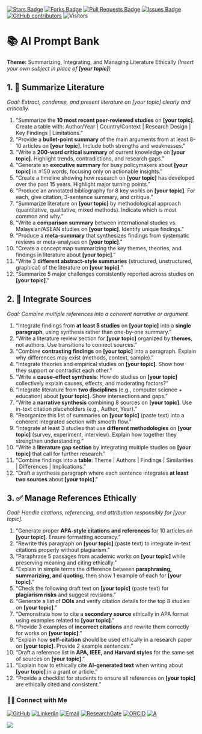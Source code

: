 <a href="https://github.com/drshahizan/short-course/stargazers"><img src="https://img.shields.io/github/stars/drshahizan/short-course" alt="Stars Badge"/></a>
<a href="https://github.com/drshahizan/short-course/network/members"><img src="https://img.shields.io/github/forks/drshahizan/short-course" alt="Forks Badge"/></a>
<a href="https://github.com/drshahizan/short-course/pulls"><img src="https://img.shields.io/github/issues-pr/drshahizan/short-course" alt="Pull Requests Badge"/></a>
<a href="https://github.com/drshahizan/short-course"><img src="https://img.shields.io/github/issues/drshahizan/short-course" alt="Issues Badge"/></a>
<a href="https://github.com/drshahizan/short-course/graphs/contributors"><img alt="GitHub contributors" src="https://img.shields.io/github/contributors/drshahizan/short-course?color=2b9348"></a>
![Visitors](https://api.visitorbadge.io/api/visitors?path=https%3A%2F%2Fgithub.com%2Fdrshahizan%2Fshort-course&labelColor=%23d9e3f0&countColor=%23697689&style=flat)

# 📚 AI Prompt Bank

**Theme:** Summarizing, Integrating, and Managing Literature Ethically
*(Insert your own subject in place of **\[your topic]**)*

## 1. 📌 Summarize Literature

*Goal: Extract, condense, and present literature on \[your topic] clearly and critically.*

1. “Summarize the **10 most recent peer-reviewed studies** on **\[your topic]**. Create a table with: Author/Year | Country/Context | Research Design | Key Findings | Limitations.”
2. “Provide a **bullet-point summary** of the main arguments from at least 8–10 articles on **\[your topic]**. Include both strengths and weaknesses.”
3. “Write a **200-word critical summary** of current knowledge on **\[your topic]**. Highlight trends, contradictions, and research gaps.”
4. “Generate an **executive summary** for busy policymakers about **\[your topic]** in ≤150 words, focusing only on actionable insights.”
5. “Create a timeline showing how research on **\[your topic]** has developed over the past 15 years. Highlight major turning points.”
6. “Produce an annotated bibliography for 8 key works on **\[your topic]**. For each, give citation, 3-sentence summary, and critique.”
7. “Summarize literature on **\[your topic]** by methodological approach (quantitative, qualitative, mixed methods). Indicate which is most common and why.”
8. “Write a **comparison summary** between international studies vs. Malaysian/ASEAN studies on **\[your topic]**. Identify unique findings.”
9. “Produce a **meta-summary** that synthesizes findings from systematic reviews or meta-analyses on **\[your topic]**.”
10. “Create a concept map summarizing the key themes, theories, and findings in literature about **\[your topic]**.”
11. “Write 3 **different abstract-style summaries** (structured, unstructured, graphical) of the literature on **\[your topic]**.”
12. “Summarize 5 major challenges consistently reported across studies on **\[your topic]**.”

## 2. 🔗 Integrate Sources

*Goal: Combine multiple references into a coherent narrative or argument.*

1. “Integrate findings from **at least 5 studies** on **\[your topic]** into a **single paragraph**, using synthesis rather than one-by-one summary.”
2. “Write a literature review section for **\[your topic]** organized by **themes**, not authors. Use transitions to connect sources.”
3. “Combine **contrasting findings** on **\[your topic]** into a paragraph. Explain why differences may exist (methods, context, sample).”
4. “Integrate theories and empirical studies on **\[your topic]**. Show how they support or contradict each other.”
5. “Write a **cause–effect synthesis**: How do studies on **\[your topic]** collectively explain causes, effects, and moderating factors?”
6. “Integrate literature from **two disciplines** (e.g., computer science + education) about **\[your topic]**. Show intersections and gaps.”
7. “Write a **narrative synthesis** combining 8 sources on **\[your topic]**. Use in-text citation placeholders (e.g., Author, Year).”
8. “Reorganize this list of summaries on **\[your topic]** (paste text) into a coherent integrated section with smooth flow.”
9. “Integrate at least 3 studies that use **different methodologies** on **\[your topic]** (survey, experiment, interview). Explain how together they strengthen understanding.”
10. “Write a **literature gap section** by integrating multiple studies on **\[your topic]** that call for further research.”
11. “Combine findings into a **table**: Theme | Authors | Findings | Similarities | Differences | Implications.”
12. “Draft a synthesis paragraph where each sentence integrates **at least two sources** about **\[your topic]**.”

## 3. ✅ Manage References Ethically

*Goal: Handle citations, referencing, and attribution responsibly for \[your topic].*

1. “Generate proper **APA-style citations and references** for 10 articles on **\[your topic]**. Ensure formatting accuracy.”
2. “Rewrite this paragraph on **\[your topic]** (paste text) to integrate in-text citations properly without plagiarism.”
3. “Paraphrase 5 passages from academic works on **\[your topic]** while preserving meaning and citing ethically.”
4. “Explain in simple terms the difference between **paraphrasing, summarizing, and quoting**, then show 1 example of each for **\[your topic]**.”
5. “Check the following draft text on **\[your topic]** (paste text) for **plagiarism risks** and suggest revisions.”
6. “Generate a list of **DOIs** and verify citation details for the top 8 studies on **\[your topic]**.”
7. “Demonstrate how to cite a **secondary source** ethically in APA format using examples related to **\[your topic]**.”
8. “Provide 3 examples of **incorrect citations** and rewrite them correctly for works on **\[your topic]**.”
9. “Explain how **self-citation** should be used ethically in a research paper on **\[your topic]**. Provide 2 example sentences.”
10. “Draft a reference list in **APA, IEEE, and Harvard styles** for the same set of sources on **\[your topic]**.”
11. “Explain how to ethically cite **AI-generated text** when writing about **\[your topic]** in a grant or article.”
12. “Provide a checklist for students to ensure all references on **\[your topic]** are ethically cited and consistent.”

### 🙌🏻 Connect with Me
<p align="left">
    <a href="https://github.com/drshahizan" target="_blank"><img alt="GitHub" src="https://img.shields.io/badge/-@drshahizan-181717?style=flat-square&logo=GitHub&logoColor=white"></a>
    <a href="https://www.linkedin.com/in/drshahizan" target="_blank"><img alt="LinkedIn" src="https://img.shields.io/badge/-drshahizan-blue?style=flat-square&logo=Linkedin&logoColor=white&link=https://www.linkedin.com/in/drshahizan/"></a>
    <a href="mailto:shahizan@utm.my" target="_blank"><img alt="Email" src="https://img.shields.io/badge/-shahizan@utm.my-c14438?style=flat-square&logo=Gmail&logoColor=white&link=mailto:shahizan@utm.my.com"></a>
    <a href="https://www.researchgate.net/profile/Mohd-Othman-28" target="_blank"><img alt="ResearchGate" src="https://img.shields.io/badge/-ResearchGate-00CCBB?style=flat-square&logo=ResearchGate&logoColor=white"></a>
    <a href="https://orcid.org/0000-0003-4261-1873" target="_blank"><img alt="ORCID" src="https://img.shields.io/badge/-ORCID-A6CE39?style=flat-square&logo=ORCID&logoColor=white"></a> 
 <a href="https://visitorbadge.io/status?path=https%3A%2F%2Fgithub.com%2Fdrshahizan" target="_blank"><img alt="A" src="https://api.visitorbadge.io/api/visitors?path=https%3A%2F%2Fgithub.com%2Fdrshahizan&labelColor=%23697689&countColor=%23555555&style=plastic"></a>
 
![](https://hit.yhype.me/github/profile?user_id=81284918)
</p>
